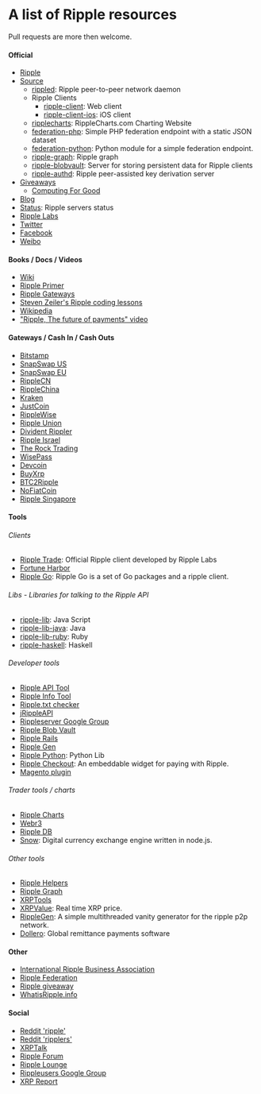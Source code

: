 # A list of Ripple resources
Pull requests are more then welcome.

#### Official
- [Ripple](https://ripple.com/)
- [Source](https://github.com/ripple/)
  - [rippled](https://github.com/ripple/rippled/): Ripple peer-to-peer network daemon
  - Ripple Clients
    - [ripple-client](https://github.com/ripple/ripple-client/): Web client
    - [ripple-client-ios](https://github.com/ripple/ripple-client-ios/): iOS client
  - [ripplecharts](https://github.com/ripple/ripplecharts/): RippleCharts.com Charting Website
  - [federation-php](https://github.com/ripple/federation-php/): Simple PHP federation endpoint with a static JSON dataset
  - [federation-python](https://github.com/miracle2k/ripple-federation-python): Python module for a simple federation endpoint.
  - [ripple-graph](https://github.com/ripple/ripple-graph): Ripple graph
  - [ripple-blobvault](https://github.com/ripple/ripple-blobvault): Server for storing persistent data for Ripple clients
  - [ripple-authd](https://github.com/ripple/ripple-authd): Ripple peer-assisted key derivation server
- [Giveaways](https://giveaway.ripple.com/)
  - [Computing For Good](https://www.computingforgood.org/)
- [Blog](https://ripple.com/blog/)
- [Status](http://status.ripple.com/): Ripple servers status
- [Ripple Labs](http://ripplelabs.com/)
- [Twitter](https://twitter.com/ripple/)
- [Facebook](https://www.facebook.com/ripplepay/)
- [Weibo](http://www.weibo.com/RippleLabs/)

#### Books / Docs / Videos
- [Wiki](https://ripple.com/wiki/Main_Page)
- [Ripple Primer](https://ripple.com/ripple_primer.pdf)
- [Ripple Gateways](https://ripple.com/ripple-gateways.pdf)
- [Steven Zeiler's Ripple coding lessons](https://www.youtube.com/user/stevenzeiler/videos?flow=grid&view=0)
- [Wikipedia](http://en.wikipedia.org/wiki/Ripple_(payment_protocol))
- ["Ripple, The future of payments" video](https://vimeo.com/73887321)

#### Gateways / Cash In / Cash Outs
- [Bitstamp](http://bitstamp.net/)
- [SnapSwap US](http://snapswap.us/)
- [SnapSwap EU](http://snapswap.eu/)
- [RippleCN](http://ripplecn.com/)
- [RippleChina](http://www.ripplechina.net/)
- [Kraken](https://www.kraken.com/)
- [JustCoin](https://justcoin.com/)
- [RippleWise](https://www.ripplewise.com/)
- [Ripple Union](http://rippleunion.com/)
- [Divident Rippler](https://www.dividendrippler.com/)
- [Ripple Israel](http://rippleisrael.co.il/)
- [The Rock Trading](https://www.therocktrading.com/)
- [WisePass](https://wisepass.com/)
- [Devcoin](http://ripple.d.evco.in/)
- [BuyXrp](http://buyxrp.net/)
- [BTC2Ripple](http://btc2ripple.com/)
- [NoFiatCoin](http://www.nofiatcoin.com/)
- [Ripple Singapore](https://www.ripplesingapore.com/)

#### Tools
###### Clients
- [Ripple Trade](https://rippletrade.com/): Official Ripple client developed by Ripple Labs
- [Fortune Harbor](http://fortuneharbor.com/)
- [Ripple Go](https://bitbucket.org/dchapes/ripple/): Ripple Go is a set of Go packages and a ripple client.

###### Libs - Libraries for talking to the Ripple API
- [ripple-lib](https://github.com/ripple/ripple-lib/): Java Script
- [ripple-lib-java](https://github.com/ripple/ripple-lib-java/): Java
- [ripple-lib-ruby](https://github.com/kevinejohn/ripple-lib-rpc-ruby/): Ruby
- [ripple-haskell](https://github.com/singpolyma/ripple-haskell/): Haskell

###### Developer tools
- [Ripple API Tool](https://ripple.com/tools/api/)
- [Ripple Info Tool](https://ripple.com/tools/info/)
- [Ripple.txt checker](https://ripple.com/tools/txt/)
- [jRippleAPI](https://github.com/pmarches/jRippleAPI/)
- [Rippleserver Google Group](https://groups.google.com/forum/#!forum/ripple-server/)
- [Ripple Blob Vault](https://github.com/alexdupre/ripple-blobvault/)
- [Ripple Rails](https://github.com/singpolyma/ripple-rails/)
- [Ripple Gen](https://github.com/CodeShark/RippleGen/)
- [Ripple Python](https://github.com/miracle2k/ripple-python/): Python Lib
- [Ripple Checkout](https://github.com/emschwartz/ripple-checkout/): An embeddable widget for paying with Ripple.
- [Magento plugin](http://www.magentocommerce.com/magento-connect/ripple-json-rpc.html)

###### Trader tools / charts
- [Ripple Charts](https://ripplecharts.com/)
- [Webr3](http://xrp.webr3.org/usd-xrp)
- [Ripple DB](http://rippledb.com/)
- [Snow](https://github.com/justcoin/snow): Digital currency exchange engine written in node.js.

###### Other tools
- [Ripple Helpers](https://github.com/vhpoet/ripple-helpers/)
- [Ripple Graph](https://ripple.com/graph/)
- [XRPTools](http://xrptools.com/)
- [XRPValue](http://xrpvalue.com/): Real time XRP price.
- [RippleGen](https://github.com/CodeShark/RippleGen): A simple multithreaded vanity generator for the ripple p2p network.
- [Dollero](http://dollero.com/): Global remittance payments software

#### Other
- [International Ripple Business Association](http://www.xrpga.org/)
- [Ripple Federation](http://ripplefederation.org/)
- [Ripple giveaway](http://ripplegiveaway.com/)
- [WhatisRipple.info](http://whatisripple.info/)

#### Social
- [Reddit 'ripple'](http://www.reddit.com/r/ripple/)
- [Reddit 'ripplers'](http://www.reddit.com/r/ripplers/)
- [XRPTalk](https://xrptalk.org/)
- [Ripple Forum](http://rippleforum.org/)
- [Ripple Lounge](http://www.ripplelounge.com/)
- [Rippleusers Google Group](https://groups.google.com/forum/#!forum/rippleusers)
- [XRP Report](http://www.xrpreport.com/)
